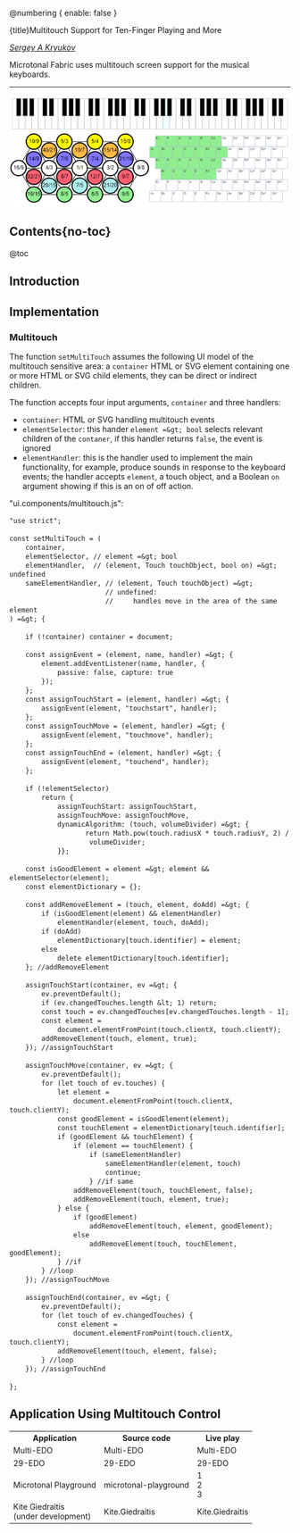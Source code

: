﻿@numbering {
    enable: false
}

{title}Multitouch Support for Ten-Finger Playing and More

[*Sergey A Kryukov*](https://www.SAKryukov.org)

Microtonal Fabric uses multitouch screen support for the musical keyboards.

<!-- <h2>Contents</h2> is not Markdown element, just to avoid adding it to TOC -->
<!-- change style in next line <ul> to <ul style="list-style-type: none"> -->
<!--
For CodeProject, makes sure there are no HTML comments in the area to past!


266D ♭music flat sign
266E ♮ music natural sign
266F ♯ music sharp sign
¹²
C &mdash; D♭² &mdash; Db &mdash; C♯ &mdash; C♯² &mdash; D 

--> 

---

<!-- copy to CodeProject from here ------------------------------------------->

<p id="image-title">

![keyboards](main.png)

</p>

## Contents{no-toc}

@toc

## Introduction

## Implementation

### Multitouch

The function `setMultiTouch` assumes the following UI model of the multitouch sensitive area: a `container` HTML or SVG element containing one or more HTML or SVG child elements, they can be direct or indirect children.

The function accepts four input arguments, `container` and three handlers:

- `container`: HTML or SVG handling multitouch events
- `elementSelector`: this hander `element =&gt; bool` selects relevant children of the `contaner`, if this handler returns `false`, the event is ignored
- `elementHandler`: this is the handler used to implement the main functionality, for example, produce sounds in response to the keyboard events; the handler accepts `element`, a touch object, and a Boolean `on` argument showing if this is an on of off action.

"ui.components/multitouch.js":

```{lang=JavaScript}{id=code-multitouch}
"use strict";

const setMultiTouch = (
    container,
    elementSelector, // element =&gt; bool
    elementHandler,  // (element, Touch touchObject, bool on) =&gt; undefined
    sameElementHandler, // (element, Touch touchObject) =&gt;
                        // undefined:
                        //     handles move in the area of the same element
) =&gt; {

    if (!container) container = document;

    const assignEvent = (element, name, handler) =&gt; {
        element.addEventListener(name, handler, {
            passive: false, capture: true
        });
    };
    const assignTouchStart = (element, handler) =&gt; {
        assignEvent(element, "touchstart", handler);
    };
    const assignTouchMove = (element, handler) =&gt; {
        assignEvent(element, "touchmove", handler);
    };
    const assignTouchEnd = (element, handler) =&gt; {
        assignEvent(element, "touchend", handler);
    };

    if (!elementSelector)
        return {
            assignTouchStart: assignTouchStart,
            assignTouchMove: assignTouchMove,
            dynamicAlgorithm: (touch, volumeDivider) =&gt; {
                   return Math.pow(touch.radiusX * touch.radiusY, 2) /
                    volumeDivider;
            }};

    const isGoodElement = element =&gt; element && elementSelector(element); 
    const elementDictionary = {};
    
    const addRemoveElement = (touch, element, doAdd) =&gt; {
        if (isGoodElement(element) && elementHandler)
            elementHandler(element, touch, doAdd);
        if (doAdd)
            elementDictionary[touch.identifier] = element;
        else
            delete elementDictionary[touch.identifier];
    }; //addRemoveElement

    assignTouchStart(container, ev =&gt; {
        ev.preventDefault();
        if (ev.changedTouches.length &lt; 1) return;
        const touch = ev.changedTouches[ev.changedTouches.length - 1];
        const element =
            document.elementFromPoint(touch.clientX, touch.clientY);
        addRemoveElement(touch, element, true);    
    }); //assignTouchStart
    
    assignTouchMove(container, ev =&gt; {
        ev.preventDefault();
        for (let touch of ev.touches) {
            let element =
                document.elementFromPoint(touch.clientX, touch.clientY);
            const goodElement = isGoodElement(element); 
            const touchElement = elementDictionary[touch.identifier];
            if (goodElement && touchElement) {
                if (element == touchElement) {
                    if (sameElementHandler)
                        sameElementHandler(element, touch)
                        continue;
                    } //if same
                addRemoveElement(touch, touchElement, false);            
                addRemoveElement(touch, element, true);
            } else {
                if (goodElement)
                    addRemoveElement(touch, element, goodElement);
                else
                    addRemoveElement(touch, touchElement, goodElement);
            } //if    
        } //loop
    }); //assignTouchMove
    
    assignTouchEnd(container, ev =&gt; {
        ev.preventDefault();
        for (let touch of ev.changedTouches) {
            const element =
                document.elementFromPoint(touch.clientX, touch.clientY);
            addRemoveElement(touch, element, false);
        } //loop
    }); //assignTouchEnd

};
```

## Application Using Multitouch Control

<table>
<tr><th>Application</th><th>Source code</th><th>Live play</th></tr>
<tr><td>Multi-EDO</td><td>Multi-EDO</td><td>Multi-EDO</td></tr>
<tr><td>29-EDO</td><td>29-EDO</td><td>29-EDO</td></tr>
<tr><td>Microtonal Playground</td><td>microtonal-playground</td><td>1<br/>2<br/>3</td></tr>
<tr><td>Kite Giedraitis<br/>(under development)</td><td>Kite.Giedraitis</td><td>Kite.Giedraitis</td></tr>

</table>

<!-- copy to CodeProject to here --------------------------------------------->
